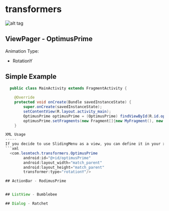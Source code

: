 # transformers
![alt tag](https://github.com/sheat2500/transformers/blob/master/demo/pictures/transformers.jpg?raw=true)
## ViewPager - OptimusPrime 

Animation Type: 
* RotationY

Simple Example
-----
```java
  public class MainActivity extends FragmentActivity {
  
    @Override
    protected void onCreate(Bundle savedInstanceState) {
        super.onCreate(savedInstanceState);
        setContentView(R.layout.activity_main);
        OptimusPrime optimusPrime = (OptimusPrime) findViewById(R.id.optimusPrime);
        optimusPrime.setFragments(new Fragment[]{new MyFragment(), new MyFragment(), new MyFragment()});
    }

XML Usage
-----
If you decide to use SlidingMenu as a view, you can define it in your xml layouts like this:
```xml
  <com.lesmtech.transformers.OptimusPrime
        android:id="@+id/optimusPrime"
        android:layout_width="match_parent"
        android:layout_height="match_parent"
        transformer:type="rotationY"/>

## ActionBar - RodimusPrime


## ListView - Bumblebee

## Dialog - Ratchet

